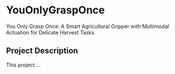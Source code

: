 # YouOnlyGraspOnce
You Only Grasp Once: A Smart Agricultural Gripper with Multimodal Actuation for Delicate Harvest Tasks

## Project Description

This project ...
